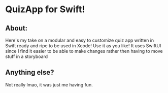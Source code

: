 # QuizApp for Swift!
## About:
Here's my take on a modular and easy to customize quiz app written in Swift ready and ripe to be used in Xcode! Use it as you like!
It uses SwiftUI since I find it easier to be able to make changes rather then having to move stuff in a storyboard
## Anything else?
Not really lmao, it was just me having fun.
